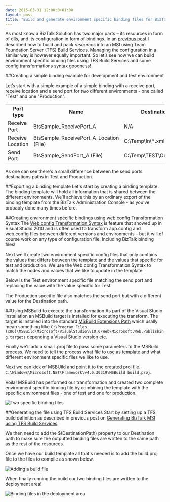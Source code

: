 ```yaml
---
date: 2015-03-31 12:00:0+01:00
layout: post
title: "Build and generate environment specific binding files for BizTalk Server using Team Foundation Build Services"
---
```

As most know a BizTalk Solution has two major parts – its resources in form of dlls, and its configuration in form of bindings. 
In an [previous post](http://richardhallgren.com/build-and-generate-msi-for-biztalk-server-using-team-foundation-build-services/) 
I described how to build and pack _resources_ into an MSI using Team Foundation Server (TFS) Build Services. Managing the configuration in a similar way is however equally important.
So let’s see how we can build environment specific binding files using TFS Build Services and some config transformations syntax goodness!


##Creating a simple binding example for development and test environment

Let’s start with a simple example of a simple binding with a receive port, receive location and a 
send port for two different environments - one called "Test" and one "Production".

<table class="post" border="0" cellspacing="0" cellpadding="0">
    <tr>
        <th>Port type</th>
        <th>Name</th>
        <th>Destination path in Test</th>
        <th>Destination path in Production</th>
    </tr>
    <tr>
        <td>Receive Port</td>
        <td>BtsSample_ReceivePort_A</td>
        <td>N/A</td>
        <td>N/A</td>
    </tr>
        <tr>
        <td>Receive Location</td>
        <td>BtsSample_ReceivePort_A_Location (File)</td>
        <td>C:\Temp\In\*.xml</td>
        <td>C:\Temp\In\*.xml</td>
    </tr>
        <tr>
        <td>Send Port</td>
        <td>BtsSample_SendPort_A (File)</td>
        <td>C:\Temp\TEST\Out\%MessageID%.xml</td>
        <td>C:\Temp\PROD\Out\%MessageID%.xml</td>
    </tr>
</table>

As one can see there's a small difference between the send ports destinations paths in Test and Production.

##Exporting a binding template
Let's start by creating a binding template. The binding template will hold all information that is shared between the different environments. 
We’ll achieve this by an ordinary export of the binding template from the BizTalk Administration Console - as you’ve probably done many times before.
<script src="https://gist.github.com/riha/72a597136892e428cf92.js"></script>
 
##Creating environment specific bindings using web.config Transformation Syntax
The [Web.config Transformation Syntax](https://msdn.microsoft.com/en-us/library/dd465326.aspx) is feature that showed up in Visual Studio 2010 and 
is often used to transform app.config and web.config files between different versions and environments – but it will of course work on any type 
of configuration file. Including BizTalk binding files!

Next we'll create two environment specific config files that only contains the values that differs between the template and 
the values that specific for test and production. 
We use the Web.config Transformation Syntax to match the nodes and values that we like to update in the template.

Below is the Test environment specific file matching the send port and replacing the value with the value specific for Test.
<script src="https://gist.github.com/riha/9f9fb0d2ca57502bd6f5.js"></script>

The Production specific file also matches the send port but with a different value for the Destination path.
<script src="https://gist.github.com/riha/bf86d3de83f48b910809.js"></script>

##Using MSBuild to execute the transformation
As part of the Visual Studio installation an MSBuild target is installed for executing the transform. 
The target is installed into the standard [MSBuild Extensions Path](https://msdn.microsoft.com/en-us/library/ms164309.aspx) 
which usally mean something lilke `C:\Program Files (x86)\MSBuild\Microsoft\VisualStudio\v10.0\Web\Microsoft.Web.Publishing.targets` 
depending a Visual Studio version etc.

Finally we'll add a small .proj file to pass some parameters to the MSBuild process. We need to tell the process what file to use as 
template and what different environment specific files we like to use.
<script src="https://gist.github.com/riha/79c4dab8854b8db6c692.js"></script>

Next we can kick of MSBUild and point it to the cretated proj file. `C:\Windows\Microsoft.NET\Framework\v4.0.30319\MSBuild build.proj`.

Voila! MSBuild has performed our transformation and created two complete environment specific binding file by combining the template with the specific environment files - one of test and one for production.

![Two specific binding files](https://www.dropbox.com/s/i0lt7i3lu54uih5/2.png?raw=1)

##Generating the file using TFS Build Services
Start by setting up a TFS build definition as described in previous post on 
[Generating BizTalk MSI using TFS Build Services](http://richardhallgren.com/build-and-generate-msi-for-biztalk-server-using-team-foundation-build-services/).

We then need to add the $(DestinationPath) property to our Destination path to make sure the outputted binding files are written to the same 
path as the rest of the resources.

<script src="https://gist.github.com/riha/5213f920b22912fd1476.js"></script>

Once we have our build template all that's needed is to add the build.proj file to the files to compile as shown below.

![Adding a build file](https://www.dropbox.com/s/o71ofgvt1f5ngay/3.png?raw=1)

When finally running the build our two binding files are written to the deployment area!

![Binding files in the deployment area](https://www.dropbox.com/s/szlteu8h963o1z7/4.png?raw=1)